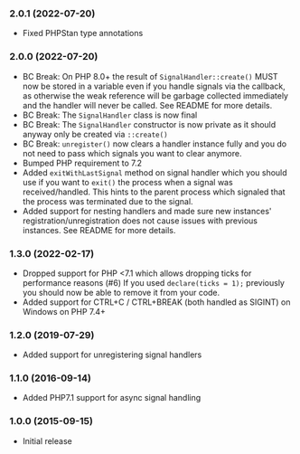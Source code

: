 ### 2.0.1 (2022-07-20)

  * Fixed PHPStan type annotations

### 2.0.0 (2022-07-20)

  * BC Break: On PHP 8.0+ the result of `SignalHandler::create()` MUST now be stored in a variable even if you handle signals via the callback, as otherwise the weak reference will be garbage collected immediately and the handler will never be called. See README for more details.
  * BC Break: The `SignalHandler` class is now final
  * BC Break: The `SignalHandler` constructor is now private as it should anyway only be created via `::create()`
  * BC Break: `unregister()` now clears a handler instance fully and you do not need to pass which signals you want to clear anymore.
  * Bumped PHP requirement to 7.2
  * Added `exitWithLastSignal` method on signal handler which you should use if you want to `exit()` the process when a signal was received/handled. This hints to the parent process which signaled that the process was terminated due to the signal.
  * Added support for nesting handlers and made sure new instances' registration/unregistration does not cause issues with previous instances. See README for more details.

### 1.3.0 (2022-02-17)

  * Dropped support for PHP <7.1 which allows dropping ticks for performance reasons (#6)
    If you used `declare(ticks = 1);` previously you should now be able to remove it from your code.
  * Added support for CTRL+C / CTRL+BREAK (both handled as SIGINT) on Windows on PHP 7.4+

### 1.2.0 (2019-07-29)

  * Added support for unregistering signal handlers

### 1.1.0 (2016-09-14)

  * Added PHP7.1 support for async signal handling

### 1.0.0 (2015-09-15)

  * Initial release
